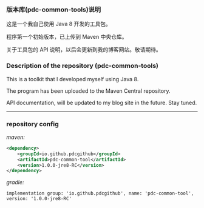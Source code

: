### 版本库(pdc-common-tools)说明
<p>这是一个我自己使用 Java 8 开发的工具包。</p>
<p>程序第一个初始版本，已上传到 Maven 中央仓库。</p>
<p>关于工具包的 API 说明，以后会更新到我的博客网站。敬请期待。</p>

### Description of the repository (pdc-common-tools)
<p>This is a toolkit that I developed myself using Java 8. </p>
<p>The program has been uploaded to the Maven Central repository.</p>
<p>API documentation, will be updated to my blog site in the future. Stay tuned.</p>

----------------------------------------------------

### repository config

_maven:_
```xml
<dependency>
	<groupId>io.github.pdcgithub</groupId>
	<artifactId>pdc-common-tool</artifactId>
	<version>1.0.0-jre8-RC</version>
</dependency>
```

_gradle:_
```
implementation group: 'io.github.pdcgithub', name: 'pdc-common-tool', version: '1.0.0-jre8-RC'
```
